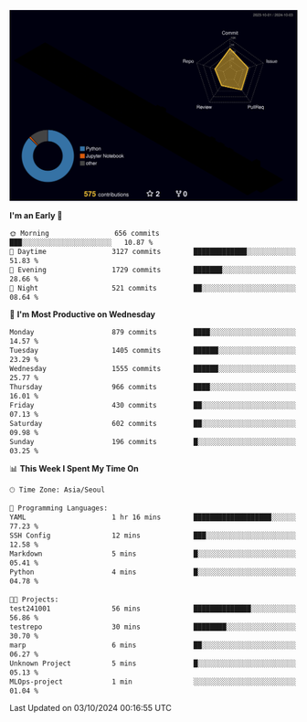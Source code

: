 <!-- ![Header](./github-header-image.png) -->

<!-- <div align="center">
  <img src="https://ziadoua.github.io/m3-Markdown-Badges/badges/FastAPI/fastapi1.svg" />&nbsp
  <img src="https://ziadoua.github.io/m3-Markdown-Badges/badges/Git/git1.svg" />&nbsp
  <img src="https://ziadoua.github.io/m3-Markdown-Badges/badges/Linux/linux2.svg" />&nbsp
  <img src="https://ziadoua.github.io/m3-Markdown-Badges/badges/PostgreSQL/postgresql3.svg" />&nbsp
  <img src="https://ziadoua.github.io/m3-Markdown-Badges/badges/Python/python3.svg" />&nbsp
</div> -->

![](./profile-3d-contrib/profile-night-rainbow.svg)

<!--START_SECTION:waka-->
**I'm an Early 🐤** 

```text
🌞 Morning                656 commits         ███░░░░░░░░░░░░░░░░░░░░░░   10.87 % 
🌆 Daytime                3127 commits        █████████████░░░░░░░░░░░░   51.83 % 
🌃 Evening                1729 commits        ███████░░░░░░░░░░░░░░░░░░   28.66 % 
🌙 Night                  521 commits         ██░░░░░░░░░░░░░░░░░░░░░░░   08.64 % 
```
📅 **I'm Most Productive on Wednesday** 

```text
Monday                   879 commits         ████░░░░░░░░░░░░░░░░░░░░░   14.57 % 
Tuesday                  1405 commits        ██████░░░░░░░░░░░░░░░░░░░   23.29 % 
Wednesday                1555 commits        ██████░░░░░░░░░░░░░░░░░░░   25.77 % 
Thursday                 966 commits         ████░░░░░░░░░░░░░░░░░░░░░   16.01 % 
Friday                   430 commits         ██░░░░░░░░░░░░░░░░░░░░░░░   07.13 % 
Saturday                 602 commits         ██░░░░░░░░░░░░░░░░░░░░░░░   09.98 % 
Sunday                   196 commits         █░░░░░░░░░░░░░░░░░░░░░░░░   03.25 % 
```


📊 **This Week I Spent My Time On** 

```text
🕑︎ Time Zone: Asia/Seoul

💬 Programming Languages: 
YAML                     1 hr 16 mins        ███████████████████░░░░░░   77.23 % 
SSH Config               12 mins             ███░░░░░░░░░░░░░░░░░░░░░░   12.58 % 
Markdown                 5 mins              █░░░░░░░░░░░░░░░░░░░░░░░░   05.41 % 
Python                   4 mins              █░░░░░░░░░░░░░░░░░░░░░░░░   04.78 % 

🐱‍💻 Projects: 
test241001               56 mins             ██████████████░░░░░░░░░░░   56.86 % 
testrepo                 30 mins             ████████░░░░░░░░░░░░░░░░░   30.70 % 
marp                     6 mins              ██░░░░░░░░░░░░░░░░░░░░░░░   06.27 % 
Unknown Project          5 mins              █░░░░░░░░░░░░░░░░░░░░░░░░   05.13 % 
MLOps-project            1 min               ░░░░░░░░░░░░░░░░░░░░░░░░░   01.04 % 
```


 Last Updated on 03/10/2024 00:16:55 UTC
<!--END_SECTION:waka-->




